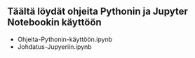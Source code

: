 ## Täältä löydät ohjeita Pythonin ja Jupyter Notebookin käyttöön

- Ohjeita-Pythonin-käyttöön.ipynb
- Johdatus-Jupyeriin.ipynb
